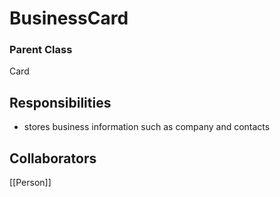 # BusinessCard
### Parent Class
Card

## Responsibilities
- stores business information such as company and contacts 

## Collaborators
[[Person]]